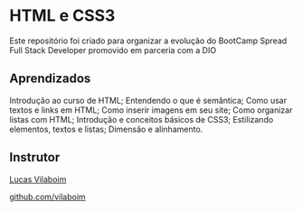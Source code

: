 # HTML e CSS3
Este repositório foi criado para organizar a evolução do BootCamp Spread Full Stack Developer promovido em parceria com a DIO

## Aprendizados

Introdução ao curso de HTML; Entendendo o que é semântica; Como usar textos e links em HTML; Como inserir imagens em seu site; Como organizar listas com HTML; Introdução e conceitos básicos de CSS3; Estilizando elementos, textos e listas; Dimensão e alinhamento.


## Instrutor

[Lucas Vilaboim](lucas@vilaboim.com)

[github.com/vilaboim](github.com/vilaboim)





